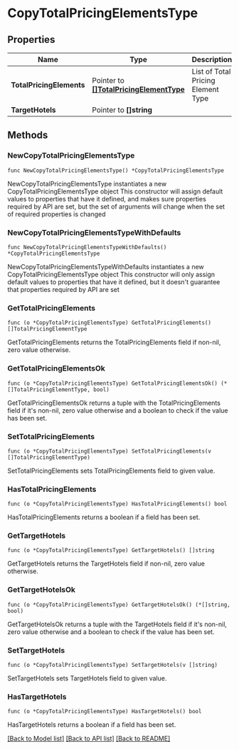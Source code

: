 # CopyTotalPricingElementsType

## Properties

Name | Type | Description | Notes
------------ | ------------- | ------------- | -------------
**TotalPricingElements** | Pointer to [**[]TotalPricingElementType**](TotalPricingElementType.md) | List of Total Pricing Element Type | [optional] 
**TargetHotels** | Pointer to **[]string** |  | [optional] 

## Methods

### NewCopyTotalPricingElementsType

`func NewCopyTotalPricingElementsType() *CopyTotalPricingElementsType`

NewCopyTotalPricingElementsType instantiates a new CopyTotalPricingElementsType object
This constructor will assign default values to properties that have it defined,
and makes sure properties required by API are set, but the set of arguments
will change when the set of required properties is changed

### NewCopyTotalPricingElementsTypeWithDefaults

`func NewCopyTotalPricingElementsTypeWithDefaults() *CopyTotalPricingElementsType`

NewCopyTotalPricingElementsTypeWithDefaults instantiates a new CopyTotalPricingElementsType object
This constructor will only assign default values to properties that have it defined,
but it doesn't guarantee that properties required by API are set

### GetTotalPricingElements

`func (o *CopyTotalPricingElementsType) GetTotalPricingElements() []TotalPricingElementType`

GetTotalPricingElements returns the TotalPricingElements field if non-nil, zero value otherwise.

### GetTotalPricingElementsOk

`func (o *CopyTotalPricingElementsType) GetTotalPricingElementsOk() (*[]TotalPricingElementType, bool)`

GetTotalPricingElementsOk returns a tuple with the TotalPricingElements field if it's non-nil, zero value otherwise
and a boolean to check if the value has been set.

### SetTotalPricingElements

`func (o *CopyTotalPricingElementsType) SetTotalPricingElements(v []TotalPricingElementType)`

SetTotalPricingElements sets TotalPricingElements field to given value.

### HasTotalPricingElements

`func (o *CopyTotalPricingElementsType) HasTotalPricingElements() bool`

HasTotalPricingElements returns a boolean if a field has been set.

### GetTargetHotels

`func (o *CopyTotalPricingElementsType) GetTargetHotels() []string`

GetTargetHotels returns the TargetHotels field if non-nil, zero value otherwise.

### GetTargetHotelsOk

`func (o *CopyTotalPricingElementsType) GetTargetHotelsOk() (*[]string, bool)`

GetTargetHotelsOk returns a tuple with the TargetHotels field if it's non-nil, zero value otherwise
and a boolean to check if the value has been set.

### SetTargetHotels

`func (o *CopyTotalPricingElementsType) SetTargetHotels(v []string)`

SetTargetHotels sets TargetHotels field to given value.

### HasTargetHotels

`func (o *CopyTotalPricingElementsType) HasTargetHotels() bool`

HasTargetHotels returns a boolean if a field has been set.


[[Back to Model list]](../README.md#documentation-for-models) [[Back to API list]](../README.md#documentation-for-api-endpoints) [[Back to README]](../README.md)


